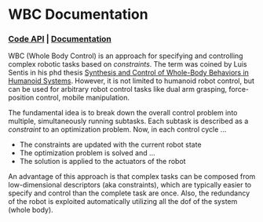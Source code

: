 # WBC Documentation

### [Code API](http://buildsrv01/apis/dfki-control/wbc/) | [Documentation](http://buildsrv01/apis/dfki-control/wbc/)

WBC (Whole Body Control) is an approach for specifying and controlling complex robotic tasks based on *constraints*. 
The term was coined by Luis Sentis in his phd thesis 
[Synthesis and Control of Whole-Body Behaviors in Humanoid Systems](http://citeseerx.ist.psu.edu/viewdoc/download?doi=10.1.1.73.8747&rep=rep1&type=pdf). 
However, it is not limited to humanoid robot control, but can be 
used for arbitrary robot control tasks like dual arm grasping, force-position control, mobile manipulation. 



The fundamental idea is to break down the overall control problem into multiple, simultaneously running subtasks. Each subtask is described as a *constraint* to an optimization problem.
Now, in each control cycle ...
  * The constraints are updated with the current robot state
  * The optimization problem is solved and ...
  * The solution is applied to the actuators of the robot
  
An advantage of this approach is that complex tasks can be composed from low-dimensional descriptors (aka constraints), which are typically 
easier to specify and control than the complete task are once. Also, the redundancy of the robot is exploited automatically utilizing 
all the dof of the system (whole body). 






